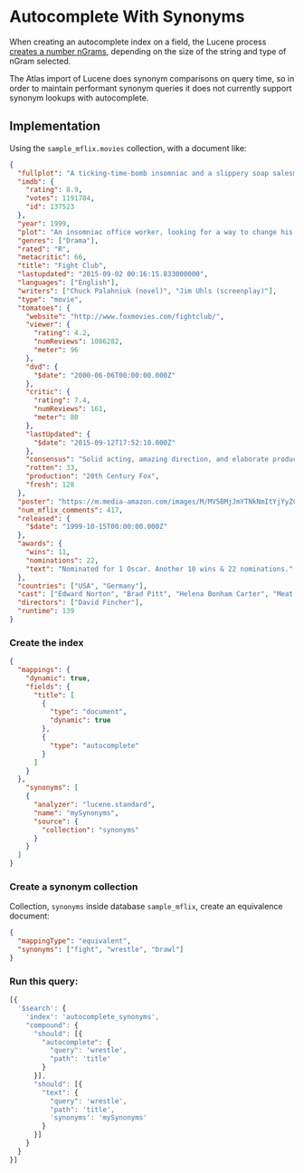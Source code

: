 # Autocomplete With Synonyms

When creating an autocomplete index on a field, the Lucene process [creates a number nGrams](#), depending on the size of the string and type of nGram selected.

The Atlas import of Lucene does synonym comparisons on query time, so in order to maintain performant synonym queries it does not currently support synonym lookups with autocomplete.

## Implementation

Using the `sample_mflix.movies` collection, with a document like:

```json
{
  "fullplot": "A ticking-time-bomb insomniac and a slippery soap salesman channel primal male aggression into a shocking new form of therapy. Their concept catches on, with underground \"fight clubs\" forming in every town, until an eccentric gets in the way and ignites an out-of-control spiral toward oblivion.",
  "imdb": {
    "rating": 8.9,
    "votes": 1191784,
    "id": 137523
  },
  "year": 1999,
  "plot": "An insomniac office worker, looking for a way to change his life, crosses paths with a devil-may-care soap maker, forming an underground fight club that evolves into something much, much more...",
  "genres": ["Drama"],
  "rated": "R",
  "metacritic": 66,
  "title": "Fight Club",
  "lastupdated": "2015-09-02 00:16:15.833000000",
  "languages": ["English"],
  "writers": ["Chuck Palahniuk (novel)", "Jim Uhls (screenplay)"],
  "type": "movie",
  "tomatoes": {
    "website": "http://www.foxmovies.com/fightclub/",
    "viewer": {
      "rating": 4.2,
      "numReviews": 1086282,
      "meter": 96
    },
    "dvd": {
      "$date": "2000-06-06T00:00:00.000Z"
    },
    "critic": {
      "rating": 7.4,
      "numReviews": 161,
      "meter": 80
    },
    "lastUpdated": {
      "$date": "2015-09-12T17:52:10.000Z"
    },
    "consensus": "Solid acting, amazing direction, and elaborate production design make Fight Club a wild ride.",
    "rotten": 33,
    "production": "20th Century Fox",
    "fresh": 128
  },
  "poster": "https://m.media-amazon.com/images/M/MV5BMjJmYTNkNmItYjYyZC00MGUxLWJhNWMtZDY4Nzc1MDAwMzU5XkEyXkFqcGdeQXVyNzkwMjQ5NzM@._V1_SY1000_SX677_AL_.jpg",
  "num_mflix_comments": 417,
  "released": {
    "$date": "1999-10-15T00:00:00.000Z"
  },
  "awards": {
    "wins": 11,
    "nominations": 22,
    "text": "Nominated for 1 Oscar. Another 10 wins & 22 nominations."
  },
  "countries": ["USA", "Germany"],
  "cast": ["Edward Norton", "Brad Pitt", "Helena Bonham Carter", "Meat Loaf"],
  "directors": ["David Fincher"],
  "runtime": 139
}
```

### Create the index

```json
{
  "mappings": {
    "dynamic": true,
    "fields": {
      "title": [
        {
          "type": "document",
          "dynamic": true
        },
        {
          "type": "autocomplete"
        }
      ]
    }
  },
	"synonyms": [
    {
      "analyzer": "lucene.standard",
      "name": "mySynonyms",
      "source": {
        "collection": "synonyms"
      }
    }
  ]
}
```

### Create a synonym collection

Collection, `synonyms` inside database `sample_mflix`, create an equivalence document:

```json
{
  "mappingType": "equivalent",
  "synonyms": ["fight", "wrestle", "brawl"]
}
```

### Run this query:

```javascript
[{
  '$search': {
    'index': 'autocomplete_synonyms',
    "compound": {
      "should": [{
        "autocomplete": {
          "query": 'wrestle',
          "path": 'title'
        }
      }],
      "should": [{
        "text": {
          "query": 'wrestle',
          "path": 'title',
          'synonyms': 'mySynonyms'
        }
      }]
    }
  }
}]
```
